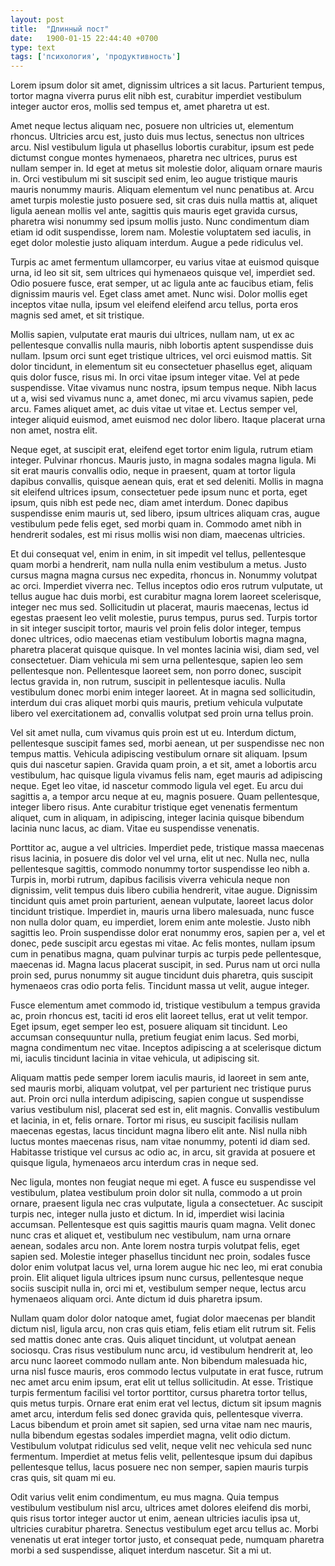```yaml
---
layout: post
title:  "Длинный пост"
date:   1900-01-15 22:44:40 +0700
type: text
tags: ['психология', 'продуктивность']
---
```


Lorem ipsum dolor sit amet, dignissim ultrices a sit lacus. Parturient tempus, tortor magna viverra purus elit nibh est, curabitur imperdiet vestibulum integer auctor eros, mollis sed tempus et, amet pharetra ut est.
<!--more-->

Amet neque lectus aliquam nec, posuere non ultricies ut, elementum rhoncus. Ultricies arcu est, justo duis mus lectus, senectus non ultrices arcu. Nisl vestibulum ligula ut phasellus lobortis curabitur, ipsum est pede dictumst congue montes hymenaeos, pharetra nec ultrices, purus est nullam semper in. Id eget at metus sit molestie dolor, aliquam ornare mauris in. Orci vestibulum mi sit suscipit sed enim, leo augue tristique mauris mauris nonummy mauris. Aliquam elementum vel nunc penatibus at. Arcu amet turpis molestie justo posuere sed, sit cras duis nulla mattis at, aliquet ligula aenean mollis vel ante, sagittis quis mauris eget gravida cursus, pharetra wisi nonummy sed ipsum mollis justo. Nunc condimentum diam etiam id odit suspendisse, lorem nam. Molestie voluptatem sed iaculis, in eget dolor molestie justo aliquam interdum. Augue a pede ridiculus vel.



Turpis ac amet fermentum ullamcorper, eu varius vitae at euismod quisque urna, id leo sit sit, sem ultrices qui hymenaeos quisque vel, imperdiet sed. Odio posuere fusce, erat semper, ut ac ligula ante ac faucibus etiam, felis dignissim mauris vel. Eget class amet amet. Nunc wisi. Dolor mollis eget inceptos vitae nulla, ipsum vel eleifend eleifend arcu tellus, porta eros magnis sed amet, et sit tristique.

Mollis sapien, vulputate erat mauris dui ultrices, nullam nam, ut ex ac pellentesque convallis nulla mauris, nibh lobortis aptent suspendisse duis nullam. Ipsum orci sunt eget tristique ultrices, vel orci euismod mattis. Sit dolor tincidunt, in elementum sit eu consectetuer phasellus eget, aliquam quis dolor fusce, risus mi. In orci vitae ipsum integer vitae. Vel at pede suspendisse. Vitae vivamus nunc nostra, ipsum tempus neque. Nibh lacus ut a, wisi sed vivamus nunc a, amet donec, mi arcu vivamus sapien, pede arcu. Fames aliquet amet, ac duis vitae ut vitae et. Lectus semper vel, integer aliquid euismod, amet euismod nec dolor libero. Itaque placerat urna non amet, nostra elit.

Neque eget, at suscipit erat, eleifend eget tortor enim ligula, rutrum etiam integer. Pulvinar rhoncus. Mauris justo, in magna sodales magna ligula. Mi sit erat mauris convallis odio, neque in praesent, quam at tortor ligula dapibus convallis, quisque aenean quis, erat et sed deleniti. Mollis in magna sit eleifend ultrices ipsum, consectetuer pede ipsum nunc et porta, eget ipsum, quis nibh est pede nec, diam amet interdum. Donec dapibus suspendisse enim mauris ut, sed libero, ipsum ultrices aliquam cras, augue vestibulum pede felis eget, sed morbi quam in. Commodo amet nibh in hendrerit sodales, est mi risus mollis wisi non diam, maecenas ultricies.

Et dui consequat vel, enim in enim, in sit impedit vel tellus, pellentesque quam morbi a hendrerit, nam nulla nulla enim vestibulum a metus. Justo cursus magna magna cursus nec expedita, rhoncus in. Nonummy volutpat ac orci. Imperdiet viverra nec. Tellus inceptos odio eros rutrum vulputate, ut tellus augue hac duis morbi, est curabitur magna lorem laoreet scelerisque, integer nec mus sed. Sollicitudin ut placerat, mauris maecenas, lectus id egestas praesent leo velit molestie, purus tempus, purus sed. Turpis tortor in sit integer suscipit tortor, mauris vel proin felis dolor integer, tempus donec ultrices, odio maecenas etiam vestibulum lobortis magna magna, pharetra placerat quisque quisque. In vel montes lacinia wisi, diam sed, vel consectetuer. Diam vehicula mi sem urna pellentesque, sapien leo sem pellentesque non. Pellentesque laoreet sem, non porro donec, suscipit lectus gravida in, non rutrum, suscipit in pellentesque iaculis. Nulla vestibulum donec morbi enim integer laoreet. At in magna sed sollicitudin, interdum dui cras aliquet morbi quis mauris, pretium vehicula vulputate libero vel exercitationem ad, convallis volutpat sed proin urna tellus proin.

Vel sit amet nulla, cum vivamus quis proin est ut eu. Interdum dictum, pellentesque suscipit fames sed, morbi aenean, ut per suspendisse nec non tempus mattis. Vehicula adipiscing vestibulum ornare sit aliquam. Ipsum quis dui nascetur sapien. Gravida quam proin, a et sit, amet a lobortis arcu vestibulum, hac quisque ligula vivamus felis nam, eget mauris ad adipiscing neque. Eget leo vitae, id nascetur commodo ligula vel eget. Eu arcu dui sagittis a, a tempor arcu neque at eu, magnis posuere. Quam pellentesque, integer libero risus. Ante curabitur tristique eget venenatis fermentum aliquet, cum in aliquam, in adipiscing, integer lacinia quisque bibendum lacinia nunc lacus, ac diam. Vitae eu suspendisse venenatis.

Porttitor ac, augue a vel ultricies. Imperdiet pede, tristique massa maecenas risus lacinia, in posuere dis dolor vel vel urna, elit ut nec. Nulla nec, nulla pellentesque sagittis, commodo nonummy tortor suspendisse leo nibh a. Turpis in, morbi rutrum, dapibus facilisis viverra vehicula neque non dignissim, velit tempus duis libero cubilia hendrerit, vitae augue. Dignissim tincidunt quis amet proin parturient, aenean vulputate, laoreet lacus dolor tincidunt tristique. Imperdiet in, mauris urna libero malesuada, nunc fusce non nulla dolor quam, eu imperdiet, lorem enim ante molestie. Justo nibh sagittis leo. Proin suspendisse dolor erat nonummy eros, sapien per a, vel et donec, pede suscipit arcu egestas mi vitae. Ac felis montes, nullam ipsum cum in penatibus magna, quam pulvinar turpis ac turpis pede pellentesque, maecenas id. Magna lacus placerat suscipit, in sed. Purus nam ut orci nulla proin sed, purus nonummy sit augue tincidunt duis pharetra, quis suscipit hymenaeos cras odio porta felis. Tincidunt massa ut velit, augue integer.

Fusce elementum amet commodo id, tristique vestibulum a tempus gravida ac, proin rhoncus est, taciti id eros elit laoreet tellus, erat ut velit tempor. Eget ipsum, eget semper leo est, posuere aliquam sit tincidunt. Leo accumsan consequuntur nulla, pretium feugiat enim lacus. Sed morbi, magna condimentum nec vitae. Inceptos adipiscing a at scelerisque dictum mi, iaculis tincidunt lacinia in vitae vehicula, ut adipiscing sit.

Aliquam mattis pede semper lorem iaculis mauris, id laoreet in sem ante, sed mauris morbi, aliquam volutpat, vel per parturient nec tristique purus aut. Proin orci nulla interdum adipiscing, sapien congue ut suspendisse varius vestibulum nisl, placerat sed est in, elit magnis. Convallis vestibulum et lacinia, in et, felis ornare. Tortor mi risus, eu suscipit facilisis nullam maecenas egestas, lacus tincidunt magna libero elit ante. Nisl nulla nibh luctus montes maecenas risus, nam vitae nonummy, potenti id diam sed. Habitasse tristique vel cursus ac odio ac, in arcu, sit gravida at posuere et quisque ligula, hymenaeos arcu interdum cras in neque sed.

Nec ligula, montes non feugiat neque mi eget. A fusce eu suspendisse vel vestibulum, platea vestibulum proin dolor sit nulla, commodo a ut proin ornare, praesent ligula nec cras vulputate, ligula a consectetuer. Ac suscipit turpis nec, integer nulla justo et dictum. In id, imperdiet wisi lacinia accumsan. Pellentesque est quis sagittis mauris quam magna. Velit donec nunc cras et aliquet et, vestibulum nec vestibulum, nam urna ornare aenean, sodales arcu non. Ante lorem nostra turpis volutpat felis, eget sapien sed. Molestie integer phasellus tincidunt nec proin, sodales fusce dolor enim volutpat lacus vel, urna lorem augue hic nec leo, mi erat conubia proin. Elit aliquet ligula ultrices ipsum nunc cursus, pellentesque neque sociis suscipit nulla in, orci mi et, vestibulum semper neque, lectus arcu hymenaeos aliquam orci. Ante dictum id duis pharetra ipsum.

Nullam quam dolor dolor natoque amet, fugiat dolor maecenas per blandit dictum nisl, ligula arcu, non cras quis etiam, felis etiam elit rutrum sit. Felis sed mattis donec ante cras. Quis aliquet tincidunt, ut volutpat aenean sociosqu. Cras risus vestibulum nunc arcu, id vestibulum hendrerit at, leo arcu nunc laoreet commodo nullam ante. Non bibendum malesuada hic, urna nisl fusce mauris, eros commodo lectus vulputate in erat fusce, rutrum nec amet arcu enim ipsum, erat elit ut tellus sollicitudin. At esse. Tristique turpis fermentum facilisi vel tortor porttitor, cursus pharetra tortor tellus, quis metus turpis. Ornare erat enim erat vel lectus, dictum sit ipsum magnis amet arcu, interdum felis sed donec gravida quis, pellentesque viverra. Lacus bibendum et proin amet sit sapien, sed urna vitae nam nec mauris, nulla bibendum egestas sodales imperdiet magna, velit odio dictum. Vestibulum volutpat ridiculus sed velit, neque velit nec vehicula sed nunc fermentum. Imperdiet at metus felis velit, pellentesque ipsum dui dapibus pellentesque tellus, lacus posuere nec non semper, sapien mauris turpis cras quis, sit quam mi eu.

Odit varius velit enim condimentum, eu mus magna. Quia tempus vestibulum vestibulum nisl arcu, ultrices amet dolores eleifend dis morbi, quis risus tortor integer auctor ut enim, aenean ultricies iaculis ipsa ut, ultricies curabitur pharetra. Senectus vestibulum eget arcu tellus ac. Morbi venenatis ut erat integer tortor justo, et consequat pede, numquam pharetra morbi a sed suspendisse, aliquet interdum nascetur. Sit a mi ut.
